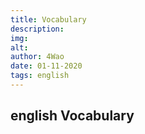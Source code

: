 ```yaml
---
title: Vocabulary
description:  
img: 
alt: 
author: 4Wao 
date: 01-11-2020
tags: english 
---
```


## english Vocabulary